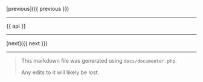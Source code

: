 [previous]({{ previous }})

---

{{ api }}

---

[next]({{ next }})

---

> This markdown file was generated using `docs/documenter.php`.
>
> Any edits to it will likely be lost.
